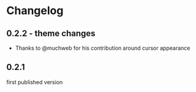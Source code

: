 # Changelog

## 0.2.2 - theme changes
- Thanks to @muchweb for his contribution around cursor appearance

## 0.2.1
first published version